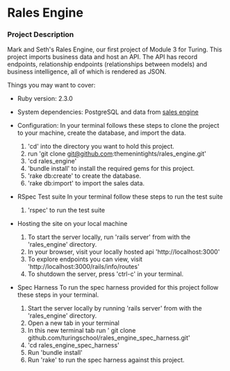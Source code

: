# Rales Engine

### Project Description
Mark and Seth's Rales Engine, our first project of Module 3 for Turing. This project imports business data and host an API. The API has record endpoints, relationship endpoints (relationships between models) and business intelligence, all of which is rendered as JSON.

Things you may want to cover:

* Ruby version: 2.3.0
* System dependencies: PostgreSQL and data from [sales engine](https://github.com/turingschool-examples/sales_engine/tree/master/data)

* Configuration:
In your terminal follows these steps to clone the project to your machine, create the database, and import the data.

  1. 'cd' into the directory you want to hold this project.
  1. run 'git clone git@github.com:themenintights/rales_engine.git'
  1. 'cd rales_engine'
  1. 'bundle install' to install the required gems for this project.
  1. 'rake db:create' to create the database.
  1. 'rake db:import' to import the sales data.

* RSpec Test suite
In your terminal follow these steps to run the test suite

  1. 'rspec' to run the test suite

* Hosting the site on your local machine
  1. To start the server locally, run 'rails server' from with the 'rales_engine' directory.
  1. In your browser, visit your locally hosted api 'http://localhost:3000'
  1. To explore endpoints you can view, visit 'http://localhost:3000/rails/info/routes'
  1. To shutdown the server, press 'ctrl-c' in your terminal.

* Spec Harness
To run the spec harness provided for this project follow these steps in your terminal.

  1. Start the server locally by running 'rails server' from with the 'rales_engine' directory.
  1. Open a new tab in your terminal
  1. In this new terminal tab run ' git clone github.com/turingschool/rales_engine_spec_harness.git'
  1. 'cd rales_engine_spec_harness'
  1. Run 'bundle install'
  1. Run 'rake' to run the spec harness against this project.
